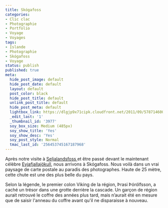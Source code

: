 ```yaml
---
title: Skógafoss
categories:
- Clic clac
- Photographie
- Portfolio
- Voyage
- Voyages
tags:
- Islande
- Photographie
- Skógafoss
- Voyage
status: publish
published: true
meta:
  hide_post_image: default
  hide_post_date: default
  layout: default
  post_color: black
  hide_post_title: default
  unlink_post_title: default
  hide_post_meta: default
  lightbox_link: https://dlgjp9x71cipk.cloudfront.net/2011/09/5787146006_2dc9e7a20c_b2.jpg
  _edit_last: '1'
  _thumbnail_id: '3977'
  soy_box_size: Medium (485px)
  soy_show_title: 'Yes'
  soy_show_desc: 'Yes'
  soy_post_style: Normal
  tmac_last_id: '256453745167187968'
---
```

Après notre visite à <a href="https://www.clicclac.ch/2011/09/01/seljalandsfoss/">Seljalandsfoss </a>et être passé devant le maintenant célèbre <a title="Eruption du Eyjafjallajökull sur Wikipedia" href="https://en.wikipedia.org/wiki/2010_eruptions_of_Eyjafjallaj%C3%B6kull">Eyjafjallajökull</a>, nous arrivons à Skógafoss. Nous voilà dans un vrai paysage de carte postale au paradis des photographes. Haute de 25 mètre, cette chute est une des plus belle du pays.<!--more-->

Selon la légende, le premier colon Viking de la région, Þrasi Þórólfsson, a caché un trésor dans une grotte derrière la cascade. Un garçon de région aurait retrouvé le coffre des années plus tard, mais n’aurait été en mesure que de saisir l'anneau du coffre avant qu'il ne disparaisse à nouveau.

